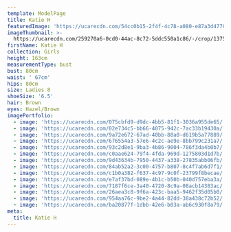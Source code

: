 ```yaml
---
template: ModelPage
title: Katie H
featuredImage: 'https://ucarecdn.com/54cc0b15-2f4f-4c78-a080-e87a3d477017/'
imageThumbnail: >-
  https://ucarecdn.com/259270a6-0cd0-44ac-8c72-5ddc550a1c86/-/crop/1375x2177/21,27/-/preview/
firstName: Katie H
collection: Girls
height: 163cm
measurementType: bust
bust: 80cm
waist: ' 67cm'
hips: 80cm
size: Ladies 8
shoeSize: '6.5'
hair: Brown
eyes: Hazel/Brown
imagePortfolio:
  - image: 'https://ucarecdn.com/075cbfd9-d9dc-4bb5-81f1-3036a955de65/'
  - image: 'https://ucarecdn.com/02e734c5-bb66-4075-942c-7ac33b19430a/'
  - image: 'https://ucarecdn.com/9a72e672-67ad-40bb-88a0-d619b5a77889/'
  - image: 'https://ucarecdn.com/676554a3-57e6-4c2c-ae9e-8bb799c231a7/'
  - image: 'https://ucarecdn.com/93c2d8e1-9ba3-4b86-9004-786f3da4b0b7/'
  - image: 'https://ucarecdn.com/c0aae624-79f4-4fda-969d-1275803d1d7b/'
  - image: 'https://ucarecdn.com/9d43634b-7950-4437-a338-27835abb06fb/'
  - image: 'https://ucarecdn.com/84ab52a2-3c00-4757-b807-8c4f7ab6d7f1/'
  - image: 'https://ucarecdn.com/c1b0a382-f637-4c97-9c0f-23799f8becae/'
  - image: 'https://ucarecdn.com/e7af37bd-089e-4b1c-b50b-040d757eba3a/'
  - image: 'https://ucarecdn.com/7187f6ce-3a40-4720-8c9a-08acb14383ac/'
  - image: 'https://ucarecdn.com/26aea3c8-9f6a-423c-baa5-9462f35d05b0/'
  - image: 'https://ucarecdn.com/954aa76c-9be2-4a44-82dd-38a438c72b52/'
  - image: 'https://ucarecdn.com/ba20877f-1dbb-42e6-b03a-ab6c930f8a79/'
meta:
  title: Katie H
---
```


